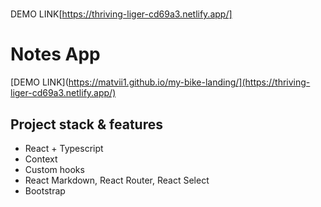#

DEMO LINK[https://thriving-liger-cd69a3.netlify.app/]


#  Notes App
[DEMO LINK](https://matvii1.github.io/my-bike-landing/](https://thriving-liger-cd69a3.netlify.app/)

<h2>Project stack & features</h2>

 - React + Typescript
 - Context
 - Custom hooks
 - React Markdown, React Router, React Select
 - Bootstrap
